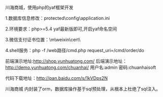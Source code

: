 川海商城，使用php的yaf框架开发

1.数据库信息修改：protected\config\application.ini

2.环境要求：php>=5.4  yaf最新版即可,开启yaf命名空间

3.微信支付证书位置：\m\weixin\cert\

4.shell服务：php -f /web路径/cmd.php request_uri=/cmd/order/do


前端演示地址:http://shop.yunhuatong.com/
后端演示地址：http://demo.yunhuatong.com/chuanhai/ 用户名:admin 密码:chuanhaisoft

代码下载地址：http://pan.baidu.com/s/1kVDps2N




川海商城 内封装了orm，数据库操作基于sql预处理，从根本上杜绝了sql注入。
